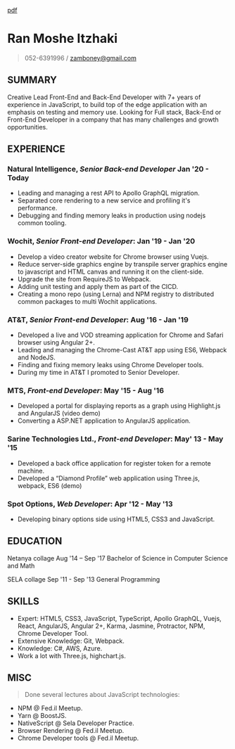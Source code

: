 [pdf](https://zamboney.github.io/CV/Ran%20Itzhaki%20CV.pdf)

# Ran Moshe Itzhaki

> 052-6391996 / zamboney@gmail.com

## SUMMARY

Creative Lead Front-End and Back-End Developer with 7+ years of experience in JavaScript, to build top of the edge application with an emphasis on testing and memory use. Looking for Full stack, Back-End or Front-End Developer in a company that has many challenges and growth opportunities.

## EXPERIENCE

### **Natural Intelligence**, *Senior Back-end Developer* Jan '20 - Today

* Leading and managing a rest API to Apollo GraphQL migration.
* Separated core rendering to a new service and profiling it's performance.
* Debugging and finding memory leaks in production using nodejs common tooling.

### **Wochit**, *Senior Front-end Developer*: Jan '19 - Jan '20

* Develop a video creator website for Chrome browser using Vuejs.
* Reduce server-side graphics engine by transpile server graphics engine to javascript and HTML canvas and running it on the client-side.
* Upgrade the site from RequireJS to Webpack.
* Adding unit testing and apply them as part of the CICD.
* Creating a mono repo (using Lerna) and NPM registry to distributed common packages to multi Wochit applications.

### **AT&T**, *Senior Front-end Developer*: Aug '16 - Jan '19

* Developed a live and VOD streaming application for Chrome and Safari browser using Angular 2+.
* Leading and managing the Chrome-Cast AT&T app using ES6, Webpack and NodeJS.
* Finding and fixing memory leaks using Chrome Developer tools.
* During my time in AT&T I promoted to Senior Developer.

### **MTS**, *Front-end Developer*: May '15 - Aug '16

* Developed a portal for displaying reports as a graph using Highlight.js and AngularJS (video demo)
* Converting a ASP.NET application to AngularJS application.

### **Sarine Technologies Ltd.**, *Front-end Developer*: May' 13 - May '15

* Developed a back office application for register token for a remote machine.
* Developed a “Diamond Profile”  web application using Three.js, webpack, ES6 (demo)

### **Spot Options**, *Web Developer*: Apr '12 - May '13

* Developing binary options side using HTML5, CSS3 and JavaScript.

## EDUCATION

Netanya collage Aug '14 – Sep '17
Bachelor of Science in Computer Science and Math

SELA collage Sep '11 - Sep '13
General Programming

## SKILLS

* Expert: HTML5, CSS3, JavaScript, TypeScript, Apollo GraphQL, Vuejs, React, AngularJS, Angular 2+, Karma, Jasmine, Protractor, NPM, Chrome Developer Tool.
* Extensive Knowledge: Git, Webpack.
* Knowledge: C#, AWS, Azure.
* Work a lot with Three.js, highchart.js.

## MISC

> Done several lectures about JavaScript technologies:

* NPM @ Fed.il Meetup.
* Yarn @ BoostJS.
* NativeScript @ Sela Developer Practice.
* Browser Rendering @ Fed.il Meetup.
* Chrome Developer tools @ Fed.il Meetup.
